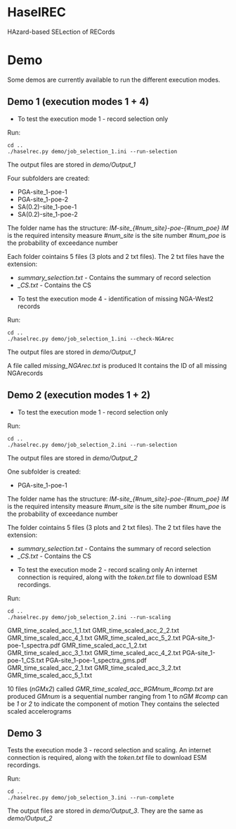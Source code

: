 # HaselREC 
HAzard-based SELection of RECords

# Demo

Some demos are currently available to run the different execution modes.

## Demo 1 (execution modes 1 + 4)

* To test the execution mode 1 - record selection only

Run:

```
cd ..
./haselrec.py demo/job_selection_1.ini --run-selection
```

The output files are stored in *demo/Output_1* 

Four subfolders are created:
- PGA-site_1-poe-1   
- PGA-site_1-poe-2  
- SA(0.2)-site_1-poe-1  
- SA(0.2)-site_1-poe-2

The folder name has the structure: *IM-site_{#num_site}-poe-{#num_poe}*
*IM* is the required intensity measure
*#num_site* is the site number
*#num_poe* is the probability of exceedance number

Each folder cointains 5 files (3 plots and 2 txt files). 
The 2 txt files have the extension:
- *summary_selection.txt* - Contains the summary of record selection
- *_CS.txt* - Contains the CS

* To test the execution mode 4 - identification of missing NGA-West2 records

Run:
```
cd ..
./haselrec.py demo/job_selection_1.ini --check-NGArec
```

The output files are stored in *demo/Output_1* 

A file called *missing_NGArec.txt* is produced
It contains the ID of all missing NGArecords

## Demo 2 (execution modes 1 + 2)

* To test the execution mode 1 - record selection only

Run:
```
cd ..
./haselrec.py demo/job_selection_2.ini --run-selection
```
The output files are stored in *demo/Output_2*

One subfolder is created:
- PGA-site_1-poe-1

The folder name has the structure: *IM-site_{#num_site}-poe-{#num_poe}*
*IM* is the required intensity measure
*#num_site* is the site number
*#num_poe* is the probability of exceedance number

The folder cointains 5 files (3 plots and 2 txt files). 
The 2 txt files have the extension:
- *summary_selection.txt* - Contains the summary of record selection
- *_CS.txt* - Contains the CS

* To test the execution mode 2 - record scaling only
An internet connection is required, along with the *token.txt* file 
to download ESM recordings. 

Run:

```
cd ..
./haselrec.py demo/job_selection_2.ini --run-scaling
```

GMR_time_scaled_acc_1_1.txt  GMR_time_scaled_acc_2_2.txt  GMR_time_scaled_acc_4_1.txt  GMR_time_scaled_acc_5_2.txt      PGA-site_1-poe-1_spectra.pdf
GMR_time_scaled_acc_1_2.txt  GMR_time_scaled_acc_3_1.txt  GMR_time_scaled_acc_4_2.txt  PGA-site_1-poe-1_CS.txt          PGA-site_1-poe-1_spectra_gms.pdf
GMR_time_scaled_acc_2_1.txt  GMR_time_scaled_acc_3_2.txt  GMR_time_scaled_acc_5_1.txt

10 files (*nGMx2*) called *GMR_time_scaled_acc_#GMnum_#comp.txt* are produced
*GMnum* is a sequential number ranging from 1 to *nGM*
*#comp* can be *1* or *2* to indicate the component of motion 
They contains the selected scaled accelerograms

## Demo 3

Tests the execution mode 3 - record selection and scaling.
An internet connection is required, along with the *token.txt* file 
to download ESM recordings.

Run:

```
cd ..
./haselrec.py demo/job_selection_3.ini --run-complete
```

The output files are stored in *demo/Output_3*.
They are the same as *demo/Output_2*




